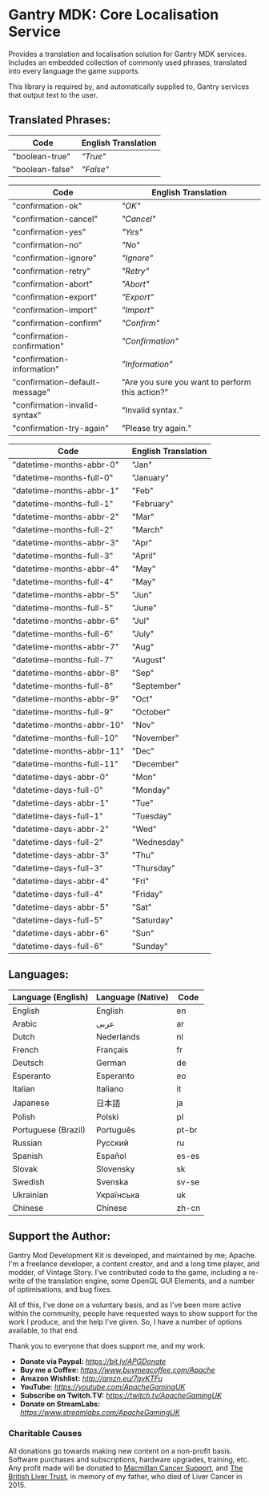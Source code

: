 ﻿# Gantry MDK: Core Localisation Service

Provides a translation and localisation solution for Gantry MDK services. Includes an embedded collection of commonly used phrases, translated into every language the game supports.

This library is required by, and automatically supplied to, Gantry services that output text to the user.

## **Translated Phrases:**

|**Code**|**English Translation**|
|---|---|
|"boolean-true"|*"True"*|
|"boolean-false"|*"False"*|

|**Code**|**English Translation**|
|---|---|
|"confirmation-ok"|*"OK"*|
|"confirmation-cancel"|*"Cancel"*|
|"confirmation-yes"|*"Yes"*|
|"confirmation-no"|*"No"*|
|"confirmation-ignore"|*"Ignore"*|
|"confirmation-retry"|*"Retry"*|
|"confirmation-abort"|*"Abort"*|
|"confirmation-export"|*"Export"*|
|"confirmation-import"|*"Import"*|
|"confirmation-confirm"|*"Confirm"*|
|"confirmation-confirmation"|*"Confirmation"*|
|"confirmation-information"|*"Information"*|
|"confirmation-default-message"|"Are you sure you want to perform this action?"|
|"confirmation-invalid-syntax"|"Invalid syntax."|
|"confirmation-try-again"|"Please try again."|

|**Code**|**English Translation**|
|---|---|
|"datetime-months-abbr-0"|"Jan"|
|"datetime-months-full-0"|"January"|
|"datetime-months-abbr-1"|"Feb"|
|"datetime-months-full-1"|"February"|
|"datetime-months-abbr-2"|"Mar"|
|"datetime-months-full-2"|"March"|
|"datetime-months-abbr-3"|"Apr"|
|"datetime-months-full-3"|"April"|
|"datetime-months-abbr-4"|"May"|
|"datetime-months-full-4"|"May"|
|"datetime-months-abbr-5"|"Jun"|
|"datetime-months-full-5"|"June"|
|"datetime-months-abbr-6"|"Jul"|
|"datetime-months-full-6"|"July"|
|"datetime-months-abbr-7"|"Aug"|
|"datetime-months-full-7"|"August"|
|"datetime-months-abbr-8"|"Sep"|
|"datetime-months-full-8"|"September"|
|"datetime-months-abbr-9"|"Oct"|
|"datetime-months-full-9"|"October"|
|"datetime-months-abbr-10"|"Nov"|
|"datetime-months-full-10"|"November"|
|"datetime-months-abbr-11"|"Dec"|
|"datetime-months-full-11"|"December"|
|"datetime-days-abbr-0"|"Mon"|
|"datetime-days-full-0"|"Monday"|
|"datetime-days-abbr-1"|"Tue"|
|"datetime-days-full-1"|"Tuesday"|
|"datetime-days-abbr-2"|"Wed"|
|"datetime-days-full-2"|"Wednesday"|
|"datetime-days-abbr-3"|"Thu"|
|"datetime-days-full-3"|"Thursday"|
|"datetime-days-abbr-4"|"Fri"|
|"datetime-days-full-4"|"Friday"|
|"datetime-days-abbr-5"|"Sat"|
|"datetime-days-full-5"|"Saturday"|
|"datetime-days-abbr-6"|"Sun"|
|"datetime-days-full-6"|"Sunday"|

## **Languages:**

|Language (English)|Language (Native)|Code|
|---|---|---|
|English|English|en|
|Arabic|عربى|ar|
|Dutch|Nederlands|nl|
|French|Français|fr|
|Deutsch|German|de|
|Esperanto|Esperanto|eo|
|Italian|Italiano|it|
|Japanese|日本語|ja|
|Polish|Polski|pl|
|Portuguese (Brazil)|Português|pt-br|
|Russian|Русский|ru|
|Spanish|Español|es-es|
|Slovak|Slovensky|sk|
|Swedish|Svenska|sv-se|
|Ukrainian|Українська|uk|
|Chinese|Chinese|zh-cn|

## **Support the Author:**

Gantry Mod Development Kit is developed, and maintained by me; Apache. 
I'm a freelance developer, a content creator, and and a long time player, and modder, of Vintage Story.
I've contributed code to the game, including a re-write of the translation engine, 
some OpenGL GUI Elements, and a number of optimisations, and bug fixes.

All of this, I've done on a voluntary basis, and as I've been more active within the community, people have requested ways to show support for the work I produce, and the help I've given. So, I have a number of options available, to that end.

Thank you to everyone that does support me, and my work.

 - **Donate via Paypal:**  *https://bit.ly/APGDonate*
 - **Buy me a Coffee:** *https://www.buymeacoffee.com/Apache*
 - **Amazon Wishlist:** *http://amzn.eu/7qvKTFu*
 - **YouTube:** *https://youtube.com/ApacheGamingUK*
 - **Subscribe on Twitch.TV:** *https://twitch.tv/ApacheGamingUK*
 - **Donate on StreamLabs:** *https://www.streamlabs.com/ApacheGamingUK*

### **Charitable Causes**

All donations go towards making new content on a non-profit basis. Software purchases and subscriptions, hardware upgrades, training, etc. 
Any profit made will be donated to [Macmillan Cancer Support](https://www.macmillan.org.uk/), and [The British Liver Trust](https://britishlivertrust.org.uk/), in memory of my father, who died of Liver Cancer in 2015.
